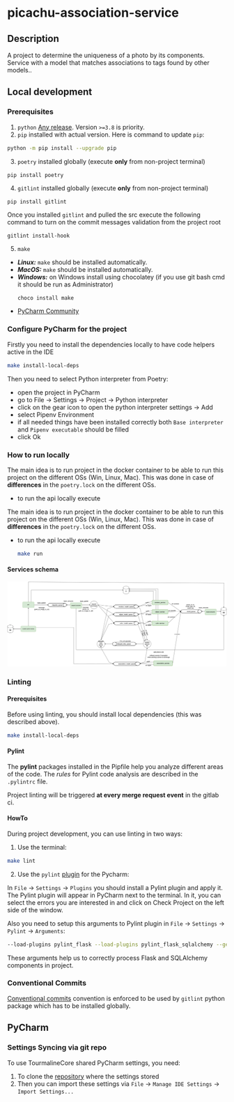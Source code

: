 # picachu-association-service

## Description
A project to determine the uniqueness of a photo by its components. 
Service with a model that matches associations to tags found by other models..


## Local development

### Prerequisites

1. `python` [Any release](https://www.python.org/downloads). Version `>=3.8` is priority.
2. `pip` installed with actual version. Here is command to update `pip`:
  ```bash
  python -m pip install --upgrade pip
  ```
3. `poetry` installed globally (execute **only** from non-project terminal)
  ```
  pip install poetry
  ```

4. `gitlint` installed globally (execute **only** from non-project terminal)
  ```
  pip install gitlint
  ```
  Once you installed `gitlint` and pulled the src execute the following command to turn on the commit messages validation from the project root
  ```
  gitlint install-hook
  ```

5. `make`
  - ***Linux:*** `make` should be installed automatically.
  - ***MacOS:*** `make` should be installed automatically.
  - ***Windows:***
    on Windows install using chocolatey (if you use git bash cmd it should be run as Administrator)
    ```bash
    choco install make
    ```
- [PyCharm Community](https://www.jetbrains.com/pycharm/download/)

### Configure PyCharm for the project

Firstly you need to install the dependencies locally to have code helpers active in the IDE
```bash
make install-local-deps
```

Then you need to select Python interpreter from Poetry:
- open the project in PyCharm
- go to File -> Settings -> Project -> Python interpreter
- click on the gear icon to open the python interpreter settings -> Add
- select Pipenv Environment
- if all needed things have been installed correctly both `Base interpreter` and `Pipenv executable` should be filled
- click Ok

### How to run locally

The main idea is to run project in the docker container to be able to run this project on the different OSs (Win, Linux, Mac). This was done in case of **differences** in the `poetry.lock` on the different OSs.

- to run the api locally execute

The main idea is to run project in the docker container to be able to run this project on the different OSs (Win, Linux, Mac). This was done in case of **differences** in the `poetry.lock` on the different OSs.

- to run the api locally execute
  ```bash
  make run
  ```
#### Services schema
![picachu_services_schema.png](picachu_services_schema.png)

### Linting

#### Prerequisites
Before using linting, you should install local dependencies (this was described above). 
```bash
make install-local-deps
```

#### Pylint
The **pylint** packages installed in the Pipfile help you analyze different areas of the code.
The *rules* for  Pylint code analysis are described in the `.pylintrc` file.
 
Project linting will be triggered **at every merge request event** in the gitlab ci.

#### HowTo
During project development, you can use linting in two ways:
1) Use the terminal:
  ```bash
  make lint
  ```

2) Use the `pylint` [plugin](https://plugins.jetbrains.com/plugin/11084-pylint) for the Pycharm:

  In `File` -> `Settings` -> `Plugins` you should install a Pylint plugin and apply it.
  The Pylint plugin will appear in PyCharm next to the terminal. In it, you can select the errors you are interested in 
  and click on Check Project on the left side of the window.

  Also you need to setup this arguments to Pylint plugin in `File` -> `Settings` -> `Pylint` -> `Arguments`:
  
  ```bash
  --load-plugins pylint_flask --load-plugins pylint_flask_sqlalchemy --generated-members=Column
  ```

  These arguments help us to correctly process Flask and SQLAlchemy components in project.

### Conventional Commits

[Conventional commits](https://www.conventionalcommits.org/en/v1.0.0/) convention is enforced to be used by `gitlint` python package which has to be installed globally.


## PyCharm

### Settings Syncing via git repo

To use TourmalineCore shared PyCharm settings, you need:
1. To clone the [repository](https://gitlab.com/tourmalinecore/infrastructure/pycharm-settings) where the settings stored
2. Then you can import these settings via `File` -> `Manage IDE Settings` -> `Import Settings...`
